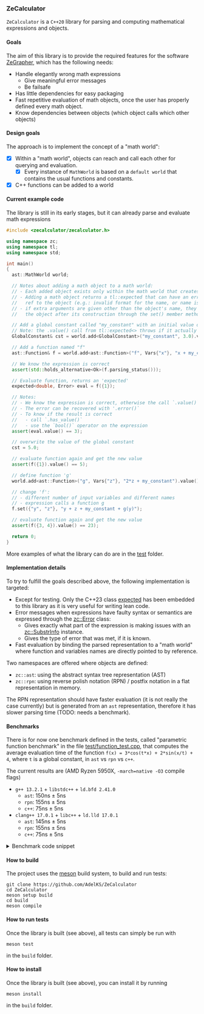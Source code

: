 ### ZeCalculator

`ZeCalculator` is a `C++20` library for parsing and computing mathematical expressions and objects.

#### Goals
The aim of this library is to provide the required features for the software [ZeGrapher](https://github.com/AdelKS/ZeGrapher), which has the following needs:
- Handle elegantly wrong math expressions
  - Give meaningful error messages
  - Be failsafe
- Has little dependencies for easy packaging
- Fast repetitive evaluation of math objects, once the user has properly defined every math object.
- Know dependencies between objects (which object calls which other objects)

#### Design goals
The approach is to implement the concept of a "math world":
- [x] Within a "math world", objects can reach and call each other for querying and evaluation.
  - [x] Every instance of `MathWorld` is based on a `default world` that contains the usual functions and constants.
- [x] C++ functions can be added to a world

#### Current example code

The library is still in its early stages, but it can already parse and evaluate math expressions
```c++
#include <zecalculator/zecalculator.h>

using namespace zc;
using namespace tl;
using namespace std;

int main()
{
  ast::MathWorld world;

  // Notes about adding a math object to a math world:
  // - Each added object exists only within the math world that creates it
  // - Adding a math object returns a tl::expected that can have an error instead of a
  //   ref to the object (e.g.: invalid format for the name, or name is already taken)
  // - if extra arguments are given other than the object's name, they are forwarded to
  //   the object after its construction through the set() member method.

  // Add a global constant called "my_constant" with an initial value of 3.0
  // Note: the .value() call from tl::expected<> throws if it actually holds an error
  GlobalConstant& cst = world.add<GlobalConstant>("my_constant", 3.0).value();

  // Add a function named "f"
  ast::Function& f = world.add<ast::Function>("f", Vars{"x"}, "x + my_constant + cos(math::pi)").value();

  // We know the expression is correct
  assert(std::holds_alternative<Ok>(f.parsing_status()));

  // Evaluate function, returns an 'expected'
  expected<double, Error> eval = f({1});

  // Notes:
  // - We know the expression is correct, otherwise the call `.value()` will throw
  // - The error can be recovered with '.error()`
  // - To know if the result is correct
  //   - call `.has_value()`
  //   - use the `bool()` operator on the expression
  assert(eval.value() == 3);

  // overwrite the value of the global constant
  cst = 5.0;

  // evaluate function again and get the new value
  assert(f({1}).value() == 5);

  // define function 'g'
  world.add<ast::Function>("g", Vars{"z"}, "2*z + my_constant").value();

  // change 'f':
  // - different number of input variables and different names
  // - expression calls a function g
  f.set({"y", "z"}, "y + z + my_constant + g(y)");

  // evaluate function again and get the new value
  assert(f({3, 4}).value() == 23);

  return 0;
}
```

More examples of what the library can do are in the [test](./test/) folder.

#### Implementation details
To try to fulfill the goals described above, the following implementation is targeted:
- Except for testing. Only the C++23 class [expected](https://github.com/TartanLlama/expected) has been embedded to this library as it is very useful for writing lean code.
- Error messages when expressions have faulty syntax or semantics are expressed through the [zc::Error](include/zecalculator/error.h) class:
  - Gives exactly what part of the expression is making issues with an [zc::SubstrInfo](include/zecalculator/utils/substr_info.h) instance.
  - Gives the type of error that was met, if it is known.
- Fast evaluation by binding the parsed representation to a "math world" where function and variables names are directly pointed to by reference.

Two namespaces are offered where objects are defined:
- `zc::ast`: using the abstract syntax tree representation (AST)
- `zc::rpn`: using reverse polish notation (RPN) / postfix notation in a flat representation in memory.

The RPN representation should have faster evaluation (it is not really the case currently) but is generated from an `ast` representation, therefore it has slower parsing time (TODO: needs a benchmark).

#### Benchmarks
There is for now one benchmark defined in the tests, called "parametric function benchmark" in the file [test/function_test.cpp](test/function_test.cpp), that computes the average evaluation time of the function `f(x) = 3*cos(t*x) + 2*sin(x/t) + 4`, where `t` is a global constant, in `ast` vs `rpn` vs `c++`.

The current results are (AMD Ryzen 5950X, `-march=native -O3` compile flags)
- `g++ 13.2.1` + `libstdc++` + `ld.bfd 2.41.0`
  - `ast`: 150ns ± 5ns
  - `rpn`: 155ns ± 5ns
  - `c++`: 75ns ± 5ns
- `clang++ 17.0.1` + `libc++` + `ld.lld 17.0.1`
  - `ast`: 145ns ± 5ns
  - `rpn`: 155ns ± 5ns
  - `c++`: 75ns ± 5ns

<details>

<summary>Benchmark code snippet</summary>

```c++
"parametric function benchmark"_test = []<class StructType>()
{
  {
    constexpr parsing::Type type = std::is_same_v<StructType, AST_TEST> ? parsing::Type::AST : parsing::Type::RPN;
    constexpr std::string_view data_type_str_v = std::is_same_v<StructType, AST_TEST> ? "AST" : "RPN";

    MathWorld<type> world;
    GlobalConstant& t = world.add<GlobalConstant>("t", 1).value();
    Function<type>& f = world.add<Function<type>>("f", Vars{"x"}, "3*cos(t*x) + 2*sin(x/t) + 4").value();

    double x = 0;
    auto begin = high_resolution_clock::now();
    double res = 0;
    size_t iterations = 0;
    while (high_resolution_clock::now() - begin < 1s)
    {
      res += f({x}).value();
      iterations++;
      x++;
      t.value++;
    }
    auto end = high_resolution_clock::now();
    std::cout << "Avg zc::Function<" << data_type_str_v << "> eval time: "
              << duration_cast<nanoseconds>((end - begin) / iterations).count() << "ns"
              << std::endl;
    std::cout << "dummy val: " << res << std::endl;
  }
  {
    double cpp_t = 1;
    auto cpp_f = [&](double x) {
      return 3*cos(cpp_t*x) + 2*sin(x/cpp_t) + 4;
    };

    double x = 0;
    auto begin = high_resolution_clock::now();
    double res = 0;
    size_t iterations = 0;
    while (high_resolution_clock::now() - begin < 1s)
    {
      res += cpp_f(x);
      iterations++;
      x++;
      cpp_t++;
    }
    auto end = high_resolution_clock::now();
    std::cout << "Avg C++ function eval time: " << duration_cast<nanoseconds>((end - begin)/iterations).count() << "ns" << std::endl;
    std::cout << "dummy val: " << res << std::endl;

  }

} | std::tuple<AST_TEST, RPN_TEST>{};
```

</details>

#### How to build

The project uses the [meson](mesonbuild.com/) build system, to build and run tests:
```shell
git clone https://github.com/AdelKS/ZeCalculator
cd ZeCalculator
meson setup build
cd build
meson compile
```

#### How to run tests
Once the library is built (see above), all tests can simply be run with
```
meson test
```
in the `build` folder.

#### How to install
Once the library is built (see above), you can install it by running
```
meson install
```
in the `build` folder.
